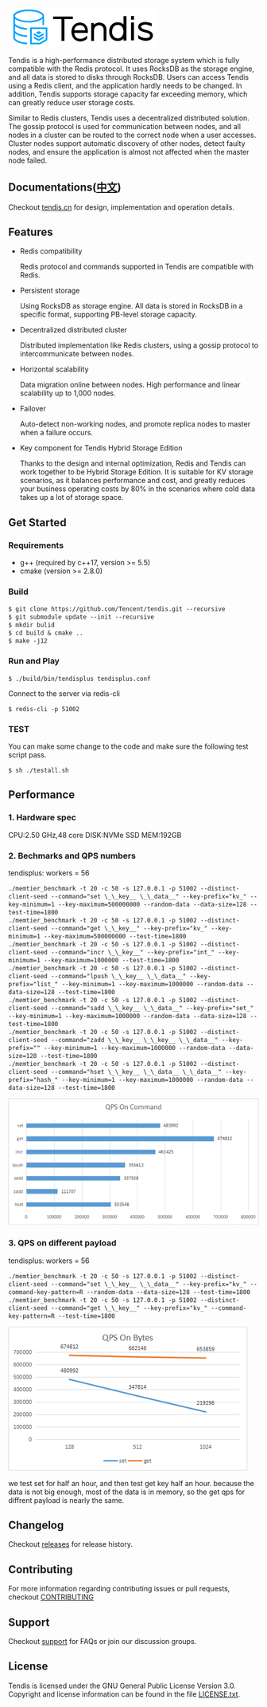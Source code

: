 <img src="pic/tendis.svg" width = "300" alt="tendis"/>

Tendis is a high-performance distributed storage system which is fully compatible with the Redis protocol. It uses RocksDB as the storage engine, and all data is stored to disks through RocksDB. Users can access Tendis using a Redis client, and the application hardly needs to be changed. In addition, Tendis supports storage capacity far exceeding memory, which can greatly reduce user storage costs.

Similar to Redis clusters, Tendis uses a decentralized distributed solution. The gossip protocol is used for communication between nodes, and all nodes in a cluster can be routed to the correct node when a user accesses. Cluster nodes support automatic discovery of other nodes, detect faulty nodes, and ensure the application is almost not affected when the master node failed.

## Documentations([中文](http://tendis.cn))
Checkout [tendis.cn](http://tendis.cn) for design, implementation and operation details.

## Features
- Redis compatibility

  Redis protocol and commands supported in Tendis are compatible with Redis.
  
- Persistent storage

  Using RocksDB as storage engine. All data is stored in RocksDB in a specific format, supporting PB-level storage capacity.

- Decentralized distributed cluster

  Distributed implementation like Redis clusters, using a gossip protocol to intercommunicate between nodes.

- Horizontal scalability

  Data migration online between nodes. High performance and linear scalability up to 1,000 nodes.

- Failover

  Auto-detect non-working nodes, and promote replica nodes to master when a failure occurs.

- Key component for Tendis Hybrid Storage Edition

  Thanks to the design and internal optimization, Redis and Tendis can work together to be Hybrid Storage Edition. It is suitable for KV storage scenarios, as it balances performance and cost, and greatly reduces your business operating costs by 80% in the scenarios where cold data takes up a lot of storage space.

## Get Started

### Requirements

* g++ (required by c++17, version >= 5.5)
* cmake (version >= 2.8.0)

### Build

```
$ git clone https://github.com/Tencent/tendis.git --recursive
$ git submodule update --init --recursive
$ mkdir bulid
$ cd build & cmake ..
$ make -j12
```

### Run and Play
```
$ ./build/bin/tendisplus tendisplus.conf
```
Connect to the server via redis-cli
```
$ redis-cli -p 51002
```

### TEST
You can make some change to the code and make sure the following test  script pass.
```
$ sh ./testall.sh
```

## Performance

### 1. Hardware spec 
CPU:2.50 GHz,48 core
DISK:NVMe SSD
MEM:192GB

### 2. Bechmarks and QPS numbers
tendisplus: workers = 56
```
./memtier_benchmark -t 20 -c 50 -s 127.0.0.1 -p 51002 --distinct-client-seed --command="set \_\_key__ \_\_data__" --key-prefix="kv_" --key-minimum=1 --key-maximum=500000000 --random-data --data-size=128 --test-time=1800
./memtier_benchmark -t 20 -c 50 -s 127.0.0.1 -p 51002 --distinct-client-seed --command="get \_\_key__" --key-prefix="kv_" --key-minimum=1 --key-maximum=500000000 --test-time=1800
./memtier_benchmark -t 20 -c 50 -s 127.0.0.1 -p 51002 --distinct-client-seed --command="incr \_\_key__" --key-prefix="int_" --key-minimum=1 --key-maximum=1000000 --test-time=1800
./memtier_benchmark -t 20 -c 50 -s 127.0.0.1 -p 51002 --distinct-client-seed --command="lpush \_\_key__ \_\_data__" --key-prefix="list_" --key-minimum=1 --key-maximum=1000000 --random-data --data-size=128 --test-time=1800
./memtier_benchmark -t 20 -c 50 -s 127.0.0.1 -p 51002 --distinct-client-seed --command="sadd \_\_key__ \_\_data__" --key-prefix="set_" --key-minimum=1 --key-maximum=1000000 --random-data --data-size=128 --test-time=1800
./memtier_benchmark -t 20 -c 50 -s 127.0.0.1 -p 51002 --distinct-client-seed --command="zadd \_\_key__ \_\_key__ \_\_data__" --key-prefix="" --key-minimum=1 --key-maximum=1000000 --random-data --data-size=128 --test-time=1800
./memtier_benchmark -t 20 -c 50 -s 127.0.0.1 -p 51002 --distinct-client-seed --command="hset \_\_key__ \_\_data__ \_\_data__" --key-prefix="hash_" --key-minimum=1 --key-maximum=1000000 --random-data --data-size=128 --test-time=1800
```
   ![image.png](pic/qps.png)

### 3. QPS on different payload
tendisplus: workers = 56
```
./memtier_benchmark -t 20 -c 50 -s 127.0.0.1 -p 51002 --distinct-client-seed --command="set \_\_key__ \_\_data__" --key-prefix="kv_" --command-key-pattern=R --random-data --data-size=128 --test-time=1800
./memtier_benchmark -t 20 -c 50 -s 127.0.0.1 -p 51002 --distinct-client-seed --command="get \_\_key__" --key-prefix="kv_" --command-key-pattern=R --test-time=1800
```
![image.png](pic/qps_payload.png)

we test set for half an hour, and then test get key half an hour. because the data is not big enough, most of the data is in memory, so the get qps for diffrent payload is nearly the same.

## Changelog
Checkout [releases](http://tendis.cn/#/Tendisplus/%E6%95%B4%E4%BD%93%E4%BB%8B%E7%BB%8D/releasenodes) for release history.
## Contributing
For more information regarding contributing issues or pull requests, checkout [CONTRIBUTING](CONTRIBUTING.md)
## Support
Checkout [support](http://tendis.cn/#/support) for FAQs or join our discussion groups.

## License
Tendis is licensed under the GNU General Public License Version 3.0. Copyright and license information can be found in the file [LICENSE.txt](LICENSE.txt).
